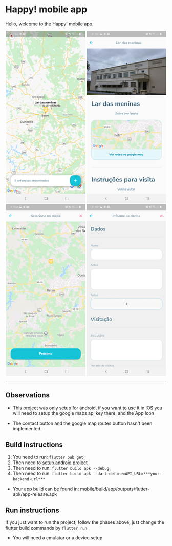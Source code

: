# Happy! mobile app

Hello, welcome to the Happy! mobile app.

<div align="center">
<img src="mobile/docs/image1.png">
<img src="mobile/docs/image2.png">
<img src="mobile/docs/image3.png">
<img src="mobile/docs/image4.png">
</div>

---

## Observations

- This project was only setup for android, if you want to use it in iOS you will
  need to setup the google maps api key there,
  and the App Icon

- The contact button and the google map routes button hasn't been implemented.

## Build instructions

1. You need to run: `flutter pub get`
2. Then need to [setup android project](https://github.com/LorenzooG/happy-nlw/tree/main/mobile/android)
3. Then need to run: `flutter build apk --debug`
4. Then need to run: `flutter build apk --dart-define=API_URL=***your-backend-url***`

- Your app build can be found in: mobile/build/app/outputs/flutter-apk/app-release.apk

## Run instructions

If you just want to run the project, follow the phases above, just change the flutter build commands
by `flutter run`

- You will need a emulator or a device setup
